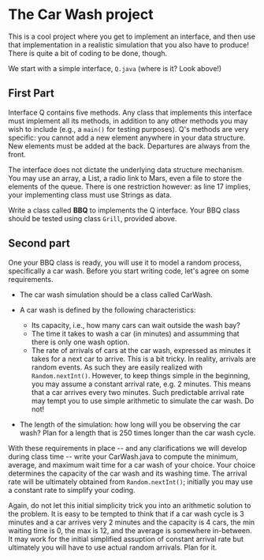 # The Car Wash project

This is a cool project where you get to implement an interface, and then use that implementation in a realistic simulation that you also have to produce! There is quite a bit of coding to be done, though.

We start with a simple interface, `Q.java` (where is it? Look above!)

## First Part

Interface Q contains five methods. Any class that implements this interface must implement all its methods, in addition to any other methods you may wish to include (e.g., a `main()` for testing purposes). Q's methods are very specific: you cannot add a new element anywhere in your data structure. New elements must be added at the back. Departures are always from the front.

The interface does not dictate the underlying data structure mechanism. You may use an array, a List, a radio link to Mars, even a file to store the elements of the queue. There is one restriction however: as line 17 implies, your implementing class must use Strings as data.

Write a class called **BBQ** to implements the Q interface. Your BBQ class should be tested using class `Grill`, provided above.

## Second part

One your BBQ class is ready, you will use it to model a random process, specifically a car wash. Before you start writing code, let's agree on some requirements.

* The car wash simulation should be a class called CarWash.

* A car wash is defined by the following characteristics:
 
  * Its capacity, i.e., how many cars can wait outside the wash bay?
  * The time it takes to wash a car (in minutes) and assumming that there is only one wash option.
  * The rate of arrivals of cars at the car wash, expressed as minutes it takes for a next car to arrive. This is a bit tricky. In reality, arrivals are random events. As such they are easily realized with `Random.nextInt()`. However, to keep things simple in the beginning, you may assume a constant arrival rate, e.g. 2 minutes. This means that a car arrives every two minutes. Such predictable arrival rate may tempt you to use simple arithmetic to simulate the car wash. Do not!
  
* The length of the simulation: how long will you be observing the car wash? Plan for a length that is 250 times longer than the car wash cycle.

  
With these requirements in place -- and any clarifications we will develop during class time -- write your CarWash.java to compute the minimum, average, and maximum wait time for a car wash of your choice. Your choice determines the capacity of the car wash and its washing time. The arrival rate will be ultimately obtained from `Random.nextInt()`; initially you may use a constant rate to simplify your coding. 

Again, do not let this initial simplicity trick you into an arithmetic solution to the problem. It is easy to be tempted to think that if a car wash cycle is 3 minutes and a car arrives very 2 minutes and the capacity is 4 cars, the min waiting time is 0, the max is 12, and the average is somewhere in-between. It may work for the initial simplified assuption of constant arrival rate but ultimately you will have to use actual random arrivals. Plan for it.
